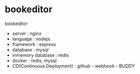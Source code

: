 # bookeditor
bookeditor

* server : nginx
* language : nodejs
* framework : express
* database : mysql
* inmemory database : redis
* docker : redis, mysql
* CD(Continuous Deployment) : github - webhook - BUDDY
